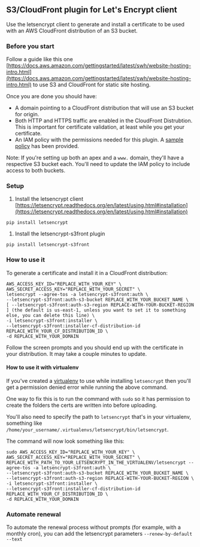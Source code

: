 ## S3/CloudFront plugin for Let's Encrypt client

Use the letsencrypt client to generate and install a certificate to be used with
an AWS CloudFront distribution of an S3 bucket.

### Before you start

Follow a guide like this one [https://docs.aws.amazon.com/gettingstarted/latest/swh/website-hosting-intro.html](https://docs.aws.amazon.com/gettingstarted/latest/swh/website-hosting-intro.html)
to use S3 and CloudFront for static site hosting.

Once you are done you should have:

- A domain pointing to a CloudFront distribution that will use an S3 bucket for origin.
- Both HTTP and HTTPS traffic are enabled in the CloudFront Distrubtion. This is important for certificate validation, at least while you get your certificate.
- An IAM policy with the permissions needed for this plugin. A [sample policy](sample-aws-policy.json) has been provided.

Note: If you're setting up both an apex and a `www.` domain, they'll have a respective S3 bucket each. You'll need to update the IAM policy to include access to both buckets. 

### Setup

1. Install the letsencrypt client [https://letsencrypt.readthedocs.org/en/latest/using.html#installation](https://letsencrypt.readthedocs.org/en/latest/using.html#installation)

  ```
  pip install letsencrypt
  ```

1. Install the letsencrypt-s3front plugin

  ```
  pip install letsencrypt-s3front
  ```

### How to use it

To generate a certificate and install it in a CloudFront distribution:
```
AWS_ACCESS_KEY_ID="REPLACE_WITH_YOUR_KEY" \
AWS_SECRET_ACCESS_KEY="REPLACE_WITH_YOUR_SECRET" \
letsencrypt --agree-tos -a letsencrypt-s3front:auth \
--letsencrypt-s3front:auth-s3-bucket REPLACE_WITH_YOUR_BUCKET_NAME \
[ --letsencrypt-s3front:auth-s3-region REPLACE-WITH-YOUR-BUCKET-REGION ] (the default is us-east-1, unless you want to set it to something else, you can delete this line) \
-i letsencrypt-s3front:installer \
--letsencrypt-s3front:installer-cf-distribution-id REPLACE_WITH_YOUR_CF_DISTRIBUTION_ID \
-d REPLACE_WITH_YOUR_DOMAIN
```

Follow the screen prompts and you should end up with the certificate in your
distribution. It may take a couple minutes to update.

#### How to use it with virtualenv

If you've created a [virtualenv](http://docs.python-guide.org/en/latest/dev/virtualenvs/) to use while installing `letsencrypt` then you'll get a permission denied error while running the above command.

One way to fix this is to run the command with `sudo` so it has permission to create the folders the certs are written into before uploading.

You'll also need to specify the path to `letsencrypt` that's in your virtualenv, something like `/home/your_username/.virtualenvs/letsencrypt/bin/letsencrypt`. 

The command will now look something like this:

```
sudo AWS_ACCESS_KEY_ID="REPLACE_WITH_YOUR_KEY" \
AWS_SECRET_ACCESS_KEY="REPLACE_WITH_YOUR_SECRET" \
REPLACE_WITH_PATH_TO_YOUR_LETSENCRYPT_IN_THE_VIRTUALENV/letsencrypt --agree-tos -a letsencrypt-s3front:auth \
--letsencrypt-s3front:auth-s3-bucket REPLACE_WITH_YOUR_BUCKET_NAME \
--letsencrypt-s3front:auth-s3-region REPLACE-WITH-YOUR-BUCKET-REGION \
-i letsencrypt-s3front:installer \
--letsencrypt-s3front:installer-cf-distribution-id REPLACE_WITH_YOUR_CF_DISTRIBUTION_ID \
-d REPLACE_WITH_YOUR_DOMAIN
```

### Automate renewal

To automate the renewal process without prompts (for example, with a monthly cron), you can add the letsencrypt parameters `--renew-by-default --text`
